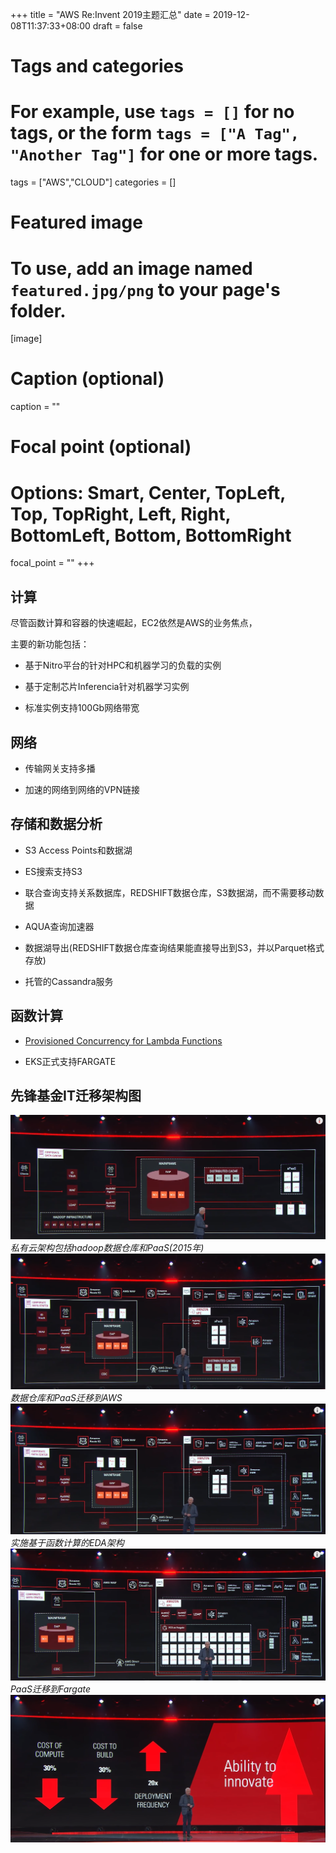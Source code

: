 +++
title = "AWS Re:Invent 2019主题汇总"
date = 2019-12-08T11:37:33+08:00
draft = false

# Tags and categories
# For example, use `tags = []` for no tags, or the form `tags = ["A Tag", "Another Tag"]` for one or more tags.
tags = ["AWS","CLOUD"]
categories = []

# Featured image
# To use, add an image named `featured.jpg/png` to your page's folder. 
[image]
  # Caption (optional)
  caption = ""

  # Focal point (optional)
  # Options: Smart, Center, TopLeft, Top, TopRight, Left, Right, BottomLeft, Bottom, BottomRight
  focal_point = ""
+++

## 计算

尽管函数计算和容器的快速崛起，EC2依然是AWS的业务焦点，

主要的新功能包括：

- 基于Nitro平台的针对HPC和机器学习的负载的实例

- 基于定制芯片Inferencia针对机器学习实例

- 标准实例支持100Gb网络带宽

## 网络

- 传输网关支持多播

- 加速的网络到网络的VPN链接


## 存储和数据分析

- S3 Access Points和数据湖

- ES搜索支持S3

- 联合查询支持关系数据库，REDSHIFT数据仓库，S3数据湖，而不需要移动数据

- AQUA查询加速器 

- 数据湖导出(REDSHIFT数据仓库查询结果能直接导出到S3，并以Parquet格式存放)

- 托管的Cassandra服务

## 函数计算

- [Provisioned Concurrency for Lambda Functions](/post/lambda-provisioned-concurrency/)

- EKS正式支持FARGATE


## 先锋基金IT迁移架构图

![第一阶段](./varguard-stage-0.png)*私有云架构包括hadoop数据仓库和PaaS(2015年)*
![第一阶段](./varguard-stage-1.png)*数据仓库和PaaS迁移到AWS*
![第二阶段](./varguard-stage-2.png)*实施基于函数计算的EDA架构*
![第三阶段](./varguard-stage-3.png)*PaaS迁移到Fargate*
![结果](./varguard-result.png)


